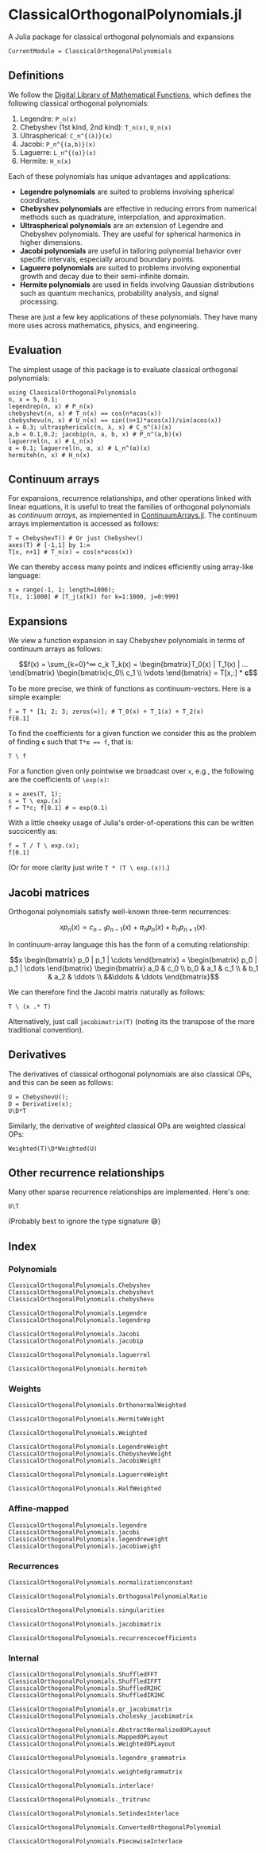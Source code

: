 # ClassicalOrthogonalPolynomials.jl
A Julia package for classical orthogonal polynomials and expansions

```@meta
CurrentModule = ClassicalOrthogonalPolynomials
```

## Definitions

We follow the [Digital Library of Mathematical Functions](https://dlmf.nist.gov/18.3),
which defines the following classical orthogonal polynomials:

1. Legendre: `P_n(x)`
2. Chebyshev (1st kind, 2nd kind): `T_n(x)`, `U_n(x)`
3. Ultraspherical: `C_n^{(λ)}(x)`
4. Jacobi: `P_n^{(a,b)}(x)`
5. Laguerre: `L_n^{(α)}(x)`
6. Hermite: `H_n(x)`

Each of these polynomials has unique advantages and applications:

- **Legendre polynomials** are suited to problems involving spherical coordinates.
- **Chebyshev polynomials** are effective in reducing errors from numerical methods such as quadrature, interpolation, and approximation.
- **Ultraspherical polynomials** are an extension of Legendre and Chebyshev polynomials. They are useful for spherical harmonics in higher dimensions. 
- **Jacobi polynomials** are useful in tailoring polynomial behavior over specific intervals, especially around boundary points. 
- **Laguerre polynomials** are suited to problems involving exponential growth and decay due to their semi-infinite domain.
- **Hermite polynomials** are used in fields involving Gaussian distributions such as quantum mechanics, probability analysis, and signal processing.

These are just a few key applications of these polynomials. They have many more uses across mathematics, physics, and engineering.

## Evaluation

The simplest usage of this package is to evaluate classical
orthogonal polynomials:
```@repl userguide
using ClassicalOrthogonalPolynomials
n, x = 5, 0.1;
legendrep(n, x) # P_n(x)
chebyshevt(n, x) # T_n(x) == cos(n*acos(x))
chebyshevu(n, x) # U_n(x) == sin((n+1)*acos(x))/sin(acos(x))
λ = 0.3; ultrasphericalc(n, λ, x) # C_n^(λ)(x)
a,b = 0.1,0.2; jacobip(n, a, b, x) # P_n^(a,b)(x)
laguerrel(n, x) # L_n(x)
α = 0.1; laguerrel(n, α, x) # L_n^(α)(x)
hermiteh(n, x) # H_n(x)
```

## Continuum arrays

For expansions, recurrence relationships, and other operations linked with linear equations, it is useful to treat the families of orthogonal 
polynomials as _continuum arrays_, as implemented in [ContinuumArrays.jl](https://github.com/JuliaApproximation/ContinuumArrays.jl). The continuum arrays implementation is accessed as follows:
```@repl userguide
T = ChebyshevT() # Or just Chebyshev()
axes(T) # [-1,1] by 1:∞
T[x, n+1] # T_n(x) = cos(n*acos(x))
```
We can thereby access many points and indices efficiently using array-like language:
```@repl userguide
x = range(-1, 1; length=1000);
T[x, 1:1000] # [T_j(x[k]) for k=1:1000, j=0:999]
```

## Expansions

We view a function expansion in say Chebyshev polynomials in terms of continuum arrays as follows:
```math
f(x) = \sum_{k=0}^∞ c_k T_k(x) = \begin{bmatrix}T_0(x) | T_1(x) | … \end{bmatrix} 
\begin{bmatrix}c_0\\ c_1 \\ \vdots \end{bmatrix} = T[x,:] * 𝐜
```
To be more precise, we think of functions as continuum-vectors. Here is a simple example:
```@repl userguide
f = T * [1; 2; 3; zeros(∞)]; # T_0(x) + T_1(x) + T_2(x)
f[0.1]
```
To find the coefficients for a given function we consider this as the problem of finding `𝐜`
such that `T*𝐜 == f`, that is:
```@repl userguide
T \ f
```
For a function given only pointwise we broadcast over `x`, e.g., the following are the coefficients of `\exp(x)`:
```@repl userguide
x = axes(T, 1);
c = T \ exp.(x)
f = T*c; f[0.1] # ≈ exp(0.1)
```
With a little cheeky usage of Julia's order-of-operations this can be written succicently as:
```@repl userguide
f = T / T \ exp.(x);
f[0.1]
```

(Or for more clarity just write `T * (T \ exp.(x))`.)


## Jacobi matrices

Orthogonal polynomials satisfy well-known three-term recurrences:
```math
x p_n(x) = c_{n-1} p_{n-1}(x) + a_n p_n(x) + b_n p_{n+1}(x).
```
In continuum-array language this has the  form of a comuting relationship:
```math
x \begin{bmatrix} p_0 | p_1 | \cdots \end{bmatrix} = \begin{bmatrix} p_0 | p_1 | \cdots \end{bmatrix} \begin{bmatrix} a_0 & c_0  \\ b_0 & a_1 & c_1 \\ & b_1 & a_2 & \ddots \\ &&\ddots & \ddots \end{bmatrix}
```
We can therefore find the Jacobi matrix naturally as follows:
```@repl userguide
T \ (x .* T)
```
Alternatively, just call `jacobimatrix(T)` (noting its the transpose of the more traditional convention).


## Derivatives

The derivatives of classical orthogonal polynomials are also classical OPs, and this can be seen as follows:
```@repl userguide
U = ChebyshevU();
D = Derivative(x);
U\D*T
```
Similarly, the derivative of _weighted_ classical OPs are weighted classical OPs:
```@repl userguide
Weighted(T)\D*Weighted(U)
```

## Other recurrence relationships

Many other sparse recurrence relationships are implemented. Here's one:
```@repl userguide
U\T
```
(Probably best to ignore the type signature 😅)


## Index

### Polynomials

```@docs
ClassicalOrthogonalPolynomials.Chebyshev
ClassicalOrthogonalPolynomials.chebyshevt
ClassicalOrthogonalPolynomials.chebyshevu
```
```@docs
ClassicalOrthogonalPolynomials.Legendre
ClassicalOrthogonalPolynomials.legendrep
```
```@docs
ClassicalOrthogonalPolynomials.Jacobi
ClassicalOrthogonalPolynomials.jacobip
```
```@docs
ClassicalOrthogonalPolynomials.laguerrel
```
```@docs
ClassicalOrthogonalPolynomials.hermiteh
```


### Weights

```@docs
ClassicalOrthogonalPolynomials.OrthonormalWeighted
```
```@docs
ClassicalOrthogonalPolynomials.HermiteWeight
```
```@docs
ClassicalOrthogonalPolynomials.Weighted
```
```@docs
ClassicalOrthogonalPolynomials.LegendreWeight
ClassicalOrthogonalPolynomials.ChebyshevWeight
ClassicalOrthogonalPolynomials.JacobiWeight
```
```@docs
ClassicalOrthogonalPolynomials.LaguerreWeight
```
```@docs
ClassicalOrthogonalPolynomials.HalfWeighted
```

### Affine-mapped
```@docs
ClassicalOrthogonalPolynomials.legendre
ClassicalOrthogonalPolynomials.jacobi
ClassicalOrthogonalPolynomials.legendreweight
ClassicalOrthogonalPolynomials.jacobiweight
```

### Recurrences

```@docs
ClassicalOrthogonalPolynomials.normalizationconstant
```
```@docs
ClassicalOrthogonalPolynomials.OrthogonalPolynomialRatio
```
```@docs
ClassicalOrthogonalPolynomials.singularities
```
```@docs
ClassicalOrthogonalPolynomials.jacobimatrix
```
```@docs
ClassicalOrthogonalPolynomials.recurrencecoefficients
```


### Internal

```@docs
ClassicalOrthogonalPolynomials.ShuffledFFT
ClassicalOrthogonalPolynomials.ShuffledIFFT
ClassicalOrthogonalPolynomials.ShuffledR2HC
ClassicalOrthogonalPolynomials.ShuffledIR2HC
```
```@docs
ClassicalOrthogonalPolynomials.qr_jacobimatrix
ClassicalOrthogonalPolynomials.cholesky_jacobimatrix
```
```@docs
ClassicalOrthogonalPolynomials.AbstractNormalizedOPLayout
ClassicalOrthogonalPolynomials.MappedOPLayout
ClassicalOrthogonalPolynomials.WeightedOPLayout
```
```@docs
ClassicalOrthogonalPolynomials.legendre_grammatrix
```
```@docs
ClassicalOrthogonalPolynomials.weightedgrammatrix
```
```@docs
ClassicalOrthogonalPolynomials.interlace!
```
```@docs
ClassicalOrthogonalPolynomials._tritrunc
```
```@docs
ClassicalOrthogonalPolynomials.SetindexInterlace
```
```@docs
ClassicalOrthogonalPolynomials.ConvertedOrthogonalPolynomial
```
```@docs
ClassicalOrthogonalPolynomials.PiecewiseInterlace
```

